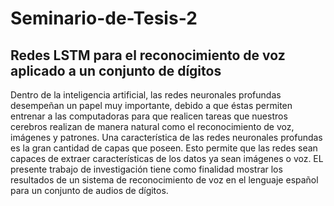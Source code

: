 # Seminario-de-Tesis-2
## Redes LSTM para el reconocimiento de voz aplicado a un conjunto de dígitos
Dentro de la inteligencia artificial, las redes neuronales profundas
desempeñan un papel muy importante, debido a que éstas permiten entrenar
a las computadoras para que realicen tareas que nuestros cerebros realizan
de manera natural como el reconocimiento de voz, imágenes y patrones. Una
característica de las redes neuronales profundas es la gran cantidad de capas
que poseen. Esto permite que las redes sean capaces de extraer características
de los datos ya sean imágenes o voz. EL presente trabajo de investigación tiene como finalidad mostrar los resultados de un sistema de reconocimiento de voz en el lenguaje español para un conjunto de audios de dígitos.

